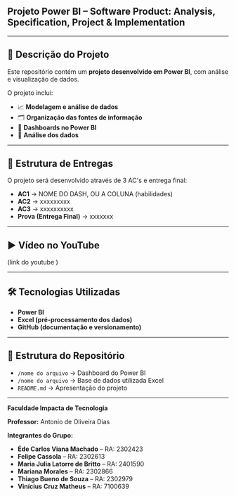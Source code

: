 ## Projeto Power BI – Software Product: Analysis, Specification, Project & Implementation  

---

## 📌 Descrição do Projeto  
Este repositório contém um **projeto desenvolvido em Power BI**, com análise e visualização de dados.  

O projeto inclui:  
- 📈 **Modelagem e análise de dados**  
- 🗂️ **Organização das fontes de informação**  
- 🎨 **Dashboards no Power BI**  
- 🔎 **Análise dos dados**  

---

## 📝 Estrutura de Entregas  
O projeto será desenvolvido através de 3 AC's e entrega final:  
- **AC1** → NOME DO DASH, OU A COLUNA (habilidades)  
- **AC2** → xxxxxxxxx  
- **AC3** → xxxxxxxxxx  
- **Prova (Entrega Final)** → xxxxxxx  

---

## ▶️ Vídeo no YouTube  
(link do youtube )  

---

## 🛠️ Tecnologias Utilizadas  
- **Power BI**  
- **Excel (pré-processamento dos dados)**  
- **GitHub (documentação e versionamento)**  

---

## 📂 Estrutura do Repositório  
- `/nome do arquivo` → Dashboard do Power BI  
- `/nome do arquivo` → Base de dados utilizada Excel  
- `README.md` → Apresentação do projeto  

---

**Faculdade Impacta de Tecnologia**  

**Professor:** Antonio de Oliveira Dias  

**Integrantes do Grupo:**
- **Éde Carlos Viana Machado** – RA: 2302423  
- **Felipe Cassola** – RA: 2302613  
- **Maria Julia Latorre de Britto** – RA: 2401590  
- **Mariana Morales** – RA: 2302866  
- **Thiago Bueno de Souza** – RA: 2302979  
- **Vinícius Cruz Matheus** – RA: 7100639  
